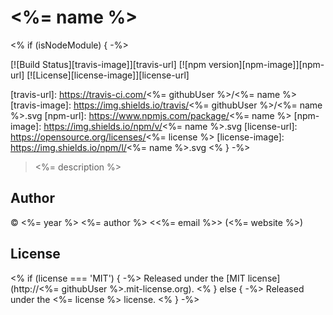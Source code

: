 # <%= name %>
<% if (isNodeModule) { -%>

[![Build Status][travis-image]][travis-url]
[![npm version][npm-image]][npm-url]
[![License][license-image]][license-url]

[travis-url]: https://travis-ci.com/<%= githubUser %>/<%= name %>
[travis-image]: https://img.shields.io/travis/<%= githubUser %>/<%= name %>.svg
[npm-url]: https://www.npmjs.com/package/<%= name %>
[npm-image]: https://img.shields.io/npm/v/<%= name %>.svg
[license-url]: https://opensource.org/licenses/<%= license %>
[license-image]: https://img.shields.io/npm/l/<%= name %>.svg
<% } -%>

> <%= description %>

## Author

© <%= year %> <%= author %> <<%= email %>> (<%= website %>)

## License

<% if (license === 'MIT') { -%>
Released under the [MIT license](http://<%= githubUser %>.mit-license.org).
<% } else { -%>
Released under the <%= license %> license.
<% } -%>
